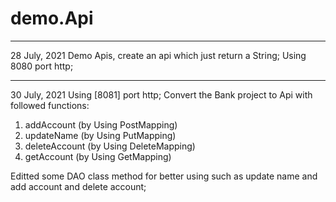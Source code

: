 # demo.Api
******************************************************

28 July, 2021
Demo Apis, create an api which just return a String;
Using 8080 port http;
******************************************************

30 July, 2021
Using [8081] port http;
Convert the Bank project to Api with followed functions:

1. addAccount (by Using PostMapping)
2. updateName (by Using PutMapping)
3. deleteAccount  (by Using DeleteMapping)
4. getAccount (by Using GetMapping)

Editted some DAO class method for better using 
such as update name and add account and delete account;
